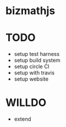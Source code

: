 # bizmathjs

# TODO
- setup test harness
- setup build system
- setup circle CI
- setup with travis
- setup website

# WILLDO
 - extend
